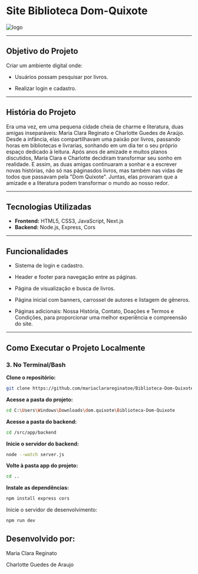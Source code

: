 # Site Biblioteca Dom-Quixote




![logo](https://github.com/user-attachments/assets/287ad81c-5a8a-49d6-877d-a436ca487c02)



---



## Objetivo do Projeto

Criar um ambiente digital onde:

- Usuários possam pesquisar por livros.

- Realizar login e cadastro.

---

## História do Projeto

Era uma vez, em uma pequena cidade cheia de charme e literatura, duas amigas inseparáveis: Maria Clara Reginato e Charlotte Guedes de Araújo. Desde a infância, elas compartilhavam uma paixão por livros, passando horas em bibliotecas e livrarias, sonhando em um dia ter o seu
próprio espaço dedicado à leitura. Após anos de amizade e muitos planos discutidos, Maria Clara e Charlotte decidiram transformar seu sonho em realidade. E assim, as duas amigas continuaram a sonhar e a escrever novas histórias, não só nas páginasdos livros, mas também nas vidas de todos que passavam pela "Dom Quixote". Juntas, elas provaram que a amizade e a literatura podem transformar o mundo ao nosso redor.

---

## Tecnologias Utilizadas

- **Frontend:** HTML5, CSS3, JavaScript, Next.js
- **Backend:** Node.js, Express, Cors


---

## Funcionalidades

- Sistema de login e cadastro.

- Header e footer para navegação entre as páginas.

- Página de visualização e busca de livros.

- Página inicial com banners, carrossel de autores e listagem de gêneros.

- Páginas adicionais: Nossa História, Contato, Doações e Termos e Condições, para proporcionar uma melhor experiência e compreensão do site.


---

## Como Executar o Projeto Localmente


### 3. No Terminal/Bash


**Clone o repositório:**

```bash
git clone https://github.com/mariaclarareginatoe/Biblioteca-Dom-Quixote.git
```

**Acesse a pasta do projeto:**

```bash
cd C:\Users\Windows\Downloads\dom.quixote\Biblioteca-Dom-Quixote
```


**Acesse a pasta do backend:**

```bash
cd /src/app/backend
```


**Inicie o servidor do backend:**

```bash
node --watch server.js
```



**Volte à pasta app do projeto:**

```bash
cd ..
```


**Instale as dependências:**

```bash
npm install express cors 
```



Inicie o servidor de desenvolvimento:

```bash
npm run dev
```


## Desenvolvido por:

Maria Clara Reginato

Charlotte Guedes de Araujo
